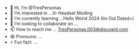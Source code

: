 - 👋 Hi, I’m @TresPersonas
- 👀 I’m interested in ...Vr Headset Moding
- 🌱 I’m currently learning ...Hello World 2024 (Im Out Dated=)
- 💞️ I’m looking to collaborate on ...
- 📫 How to reach me ...  TresPersonas.003@discoard.com
- 😄 Pronouns: ...
- ⚡ Fun fact: ...

<!---
TresPersonas/TresPersonas is a ✨ special ✨ repository because its `README.md` (this file) appears on your GitHub profile.
You can click the Preview link to take a look at your changes.
--->
